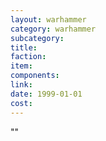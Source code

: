 ```yaml
---
layout: warhammer
category: warhammer
subcategory:
title:
faction:
item:
components:
link:
date: 1999-01-01
cost:
---
```


""
